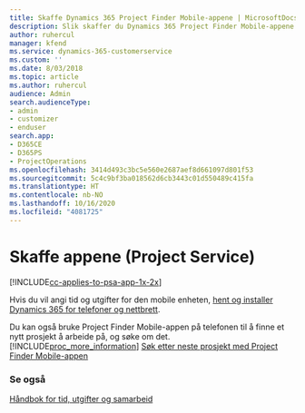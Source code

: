 ```yaml
---
title: Skaffe Dynamics 365 Project Finder Mobile-appene | MicrosoftDocs
description: Slik skaffer du Dynamics 365 Project Finder Mobile-appene
author: ruhercul
manager: kfend
ms.service: dynamics-365-customerservice
ms.custom: ''
ms.date: 8/03/2018
ms.topic: article
ms.author: ruhercul
audience: Admin
search.audienceType:
- admin
- customizer
- enduser
search.app:
- D365CE
- D365PS
- ProjectOperations
ms.openlocfilehash: 3414d493c3bc5e560e2687aef8d661097d801f53
ms.sourcegitcommit: 5c4c9bf3ba018562d6cb3443c01d550489c415fa
ms.translationtype: HT
ms.contentlocale: nb-NO
ms.lasthandoff: 10/16/2020
ms.locfileid: "4081725"
---
```

# <a name="get-the-apps-project-service"></a>Skaffe appene (Project Service)

[!INCLUDE[cc-applies-to-psa-app-1x-2x](../includes/cc-applies-to-psa-app-1x-2x.md)]

Hvis du vil angi tid og utgifter for den mobile enheten, [hent og installer Dynamics 365 for telefoner og nettbrett](https://docs.microsoft.com/dynamics365/mobile-app/dynamics-365-phones-tablets-users-guide).  
  
 Du kan også bruke Project Finder Mobile-appen på telefonen til å finne et nytt prosjekt å arbeide på, og søke om det. [!INCLUDE[proc_more_information](../includes/proc-more-information.md)] [Søk etter neste prosjekt med Project Finder Mobile-appen](../psa/find-next-project-finder-mobile-app.md) 
  
### <a name="see-also"></a>Se også  
 [Håndbok for tid, utgifter og samarbeid](../psa/time-expense-collaboration-guide.md)
